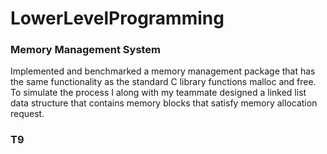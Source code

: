 # LowerLevelProgramming


### Memory Management System 
Implemented and benchmarked a memory management package that has the same functionality as the standard C library functions malloc and free. To simulate the process I along with my teammate designed a linked list data structure that contains memory blocks that satisfy memory allocation request.

### T9 
